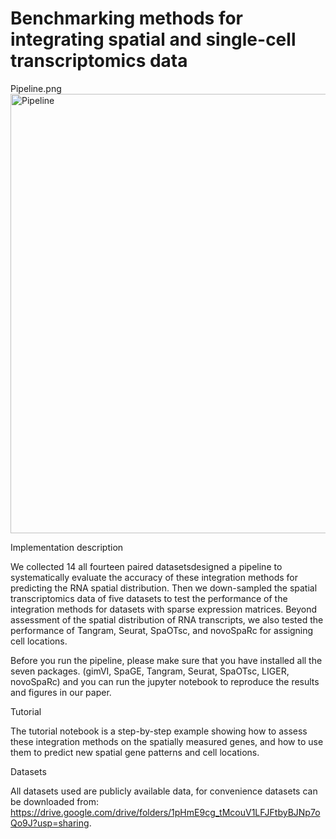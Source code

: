 # Benchmarking methods for integrating spatial and single-cell transcriptomics data

Pipeline.png<img width="703" alt="Pipeline" src="https://user-images.githubusercontent.com/44384930/121383040-ba5fd300-c979-11eb-91ec-af017486f3c0.png">

Implementation description

We collected 14 all fourteen paired datasetsdesigned a pipeline to systematically evaluate the accuracy of these integration methods for predicting the RNA spatial distribution. Then we down-sampled the spatial transcriptomics data of five datasets to test the performance of the integration methods for datasets with sparse expression matrices. Beyond assessment of the spatial distribution of RNA transcripts, we also tested the performance of Tangram, Seurat, SpaOTsc, and novoSpaRc for assigning cell locations.

Before you run the pipeline, please make sure that you have installed all the seven packages. (gimVI, SpaGE, Tangram, Seurat, SpaOTsc, LIGER, novoSpaRc) and you can run the jupyter notebook to reproduce the results and figures in our paper.

Tutorial

The tutorial notebook is a step-by-step example showing how to assess these integration methods on the spatially measured genes, and how to use them to predict new spatial gene patterns and cell locations.

Datasets

All datasets used are publicly available data, for convenience datasets can be downloaded from: 
https://drive.google.com/drive/folders/1pHmE9cg_tMcouV1LFJFtbyBJNp7oQo9J?usp=sharing.


